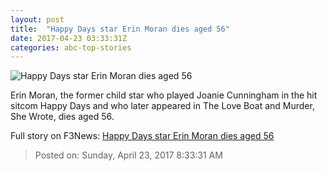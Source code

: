 ```yaml
---
layout: post
title:  "Happy Days star Erin Moran dies aged 56"
date: 2017-04-23 03:33:31Z
categories: abc-top-stories
---
```


![Happy Days star Erin Moran dies aged 56](http://www.abc.net.au/news/image/8465174-1x1-700x700.jpg)

Erin Moran, the former child star who played Joanie Cunningham in the hit sitcom Happy Days and who later appeared in The Love Boat and Murder, She Wrote, dies aged 56.


Full story on F3News: [Happy Days star Erin Moran dies aged 56](http://www.f3nws.com/n/gTzraG)

> Posted on: Sunday, April 23, 2017 8:33:31 AM
